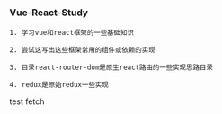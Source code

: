 ### Vue-React-Study
    1. 学习vue和react框架的一些基础知识

    2. 尝试这写出这些框架常用的组件或依赖的实现

    3. 目录react-router-dom是原生react路由的一些实现思路目录

    4. redux是原始redux一些实现
test fetch

